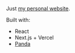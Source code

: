 Just [my personal website](https://mario.dev 'My Personal website').

Built with:

- React
- Next.js + Vercel
- [Panda](https://panda-css.com/)
